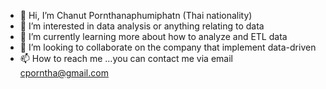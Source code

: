 - 👋 Hi, I’m Chanut Pornthanaphumiphatn (Thai nationality)
- 👀 I’m interested in data analysis or anything relating to data
- 🌱 I’m currently learning more about how to analyze and ETL data
- 💞️ I’m looking to collaborate on the company that implement data-driven
- 📫 How to reach me ...you can contact me via email cporntha@gmail.com

<!---
Mewchanut/Mewchanut is a ✨ special ✨ repository because its `README.md` (this file) appears on your GitHub profile.
You can click the Preview link to take a look at your changes.
--->
